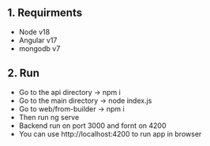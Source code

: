 ## 1. Requirments
- Node v18
- Angular v17
- mongodb v7

## 2. Run
- Go to the api directory -> npm i
- Go to the main directory -> node index.js
- Go to web/from-builder -> npm i
- Then run ng serve
- Backend run on port 3000 and fornt on 4200
- You can use http://localhost:4200 to run app in browser